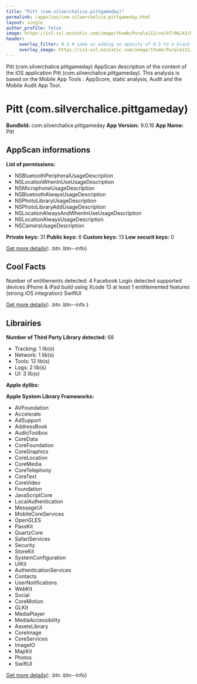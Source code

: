 ```yaml
---
title: "Pitt (com.silverchalice.pittgameday)"
permalink: /apps/ios/com.silverchalice.pittgameday.html
layout: single
author_profile: false
image: https://is1-ssl.mzstatic.com/image/thumb/Purple112/v4/b7/96/43/b796434c-2cb1-60c7-ad02-214a1e05ac95/AppIcon-1x_U007emarketing-0-10-0-0-85-220.png/512x512bb.jpg
header: 
     overlay_filter: 0.5 # same as adding an opacity of 0.5 to a black background
     overlay_image: https://is1-ssl.mzstatic.com/image/thumb/Purple112/v4/b7/96/43/b796434c-2cb1-60c7-ad02-214a1e05ac95/AppIcon-1x_U007emarketing-0-10-0-0-85-220.png/512x512bb.jpg
---
```

Pitt (com.silverchalice.pittgameday) AppScan description of the content of the iOS application Pitt (com.silverchalice.pittgameday). This analysis is based on the Mobile App Tools : AppScore, static analysis, Audit and the Mobile Audit App Tool.

# Pitt (com.silverchalice.pittgameday)

**BundleId:** com.silverchalice.pittgameday
**App Version:** 9.0.16
**App Name:** Pitt


## AppScan informations 

**List of permissions:** 
- NSBluetoothPeripheralUsageDescription
- NSLocationWhenInUseUsageDescription
- NSMicrophoneUsageDescription
- NSBluetoothAlwaysUsageDescription
- NSPhotoLibraryUsageDescription
- NSPhotoLibraryAddUsageDescription
- NSLocationAlwaysAndWhenInUseUsageDescription
- NSLocationAlwaysUsageDescription
- NSCameraUsageDescription
  
  
**Private keys:** 31
**Public keys:** 6
**Custom keys:** 13
**Low securit keys:** 0
  
[Get more details](/pricing.html){: .btn .btn--info}

## Cool Facts

Number of entitlements detected: 4
Facebook Login detected
supported devices iPhone & iPad
build using Xcode 13
at least 1 entitlemented features (strong iOS integration)
SwiftUI
  
[Get more details](/pricing.html){: .btn .btn--info }

## Librairies 
**Number of Third Party Library detected:** 68
- Tracking: 1 lib(s)
- Network: 1 lib(s)
- Tools: 12 lib(s)
- Logs: 2 lib(s)
- UI: 3 lib(s)


**Apple dylibs:**


**Apple System Library Frameworks:**
- AVFoundation
- Accelerate
- AdSupport
- AddressBook
- AudioToolbox
- CoreData
- CoreFoundation
- CoreGraphics
- CoreLocation
- CoreMedia
- CoreTelephony
- CoreText
- CoreVideo
- Foundation
- JavaScriptCore
- LocalAuthentication
- MessageUI
- MobileCoreServices
- OpenGLES
- PassKit
- QuartzCore
- SafariServices
- Security
- StoreKit
- SystemConfiguration
- UIKit
- AuthenticationServices
- Contacts
- UserNotifications
- WebKit
- Social
- CoreMotion
- GLKit
- MediaPlayer
- MediaAccessibility
- AssetsLibrary
- CoreImage
- CoreServices
- ImageIO
- MapKit
- Photos
- SwiftUI


  
[Get more details](/pricing.html){: .btn .btn--info}


